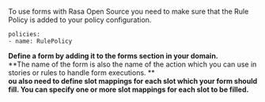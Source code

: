 To use forms with Rasa Open Source you need to make sure that the Rule Policy is added to your policy configuration.  

    policies:
    - name: RulePolicy 
    
    
**Define a form by adding it to the forms section in your domain.**  
**The name of the form is also the name of the action which you can use in stories or rules to handle form executions. **  
**ou also need to define slot mappings for each slot which your form should fill. You can specify one or more slot mappings for each slot to be filled.**
